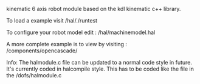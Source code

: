 kinematic 6 axis robot module based on the kdl kinematic c++ library.

To load a example visit /hal/./runtest

To configure your robot model edit : /hal/machinemodel.hal

A more complete example is to view by visiting : /components/opencascade/

Info:
The halmodule.c file can be updated to a normal code style in future. It's currently coded in halcompile style.
This has to be coded like the file in the /dofs/halmodule.c
